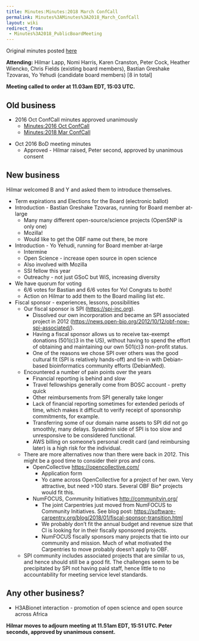 ```yaml
---
title: Minutes:Minutes:2018 March ConfCall
permalink: Minutes%3AMinutes%3A2018_March_ConfCall
layout: wiki
redirect_from:
 - Minutes%3A2018_PublicBoardMeeting
---
```


Original minutes posted
[here](https://docs.google.com/document/d/1UA1jW1_JtsvKBkGn-I_bBFuSTY4NExb2eqTOn59g82o/edit?usp=sharing)

**Attending:** Hilmar Lapp, Nomi Harris, Karen Cranston, Peter Cock,
Heather Wiencko, Chris Fields (existing board members), Bastian Greshake
Tzovaras, Yo Yehudi (candidate board members) \[8 in total\]

**Meeting called to order at 11.03am EDT, 15:03 UTC.**

## Old business

- 2016 Oct ConfCall minutes approved unanimously
  - [Minutes:2016 Oct ConfCall](Minutes:2016_Oct_ConfCall "wikilink")
  - [Minutes:2018 Mar ConfCall](Minutes:2018_Mar_ConfCall "wikilink")

<!-- -->

- Oct 2016 BoD meeting minutes
  - Approved - Hilmar raised, Peter second, approved by unanimous
    consent

## New business

Hilmar welcomed B and Y and asked them to introduce themselves.

- Term expirations and Elections for the Board (electronic ballot)
- Introduction - Bastian Greshake Tzovaras, running for Board member
  at-large
  - Many many different open-source/science projects (OpenSNP is only
    one)
  - Mozilla!
  - Would like to get the OBF name out there, be more
- Introduction - Yo Yehudi, running for Board member at-large
  - Intermine
  - Open Science - increase open source in open science
  - Also involved with Mozilla
  - SSI fellow this year
  - Outreachy - not just GSoC but WiS, increasing diversity
- We have quorum for voting
  - 6/6 votes for Bastian and 6/6 votes for Yo! Congrats to both!
  - Action on Hilmar to add them to the Board mailing list etc.
- Fiscal sponsor - experiences, lessons, possibilities
  - Our fiscal sponsor is SPI (https://spi-inc.org).
    - Dissolved our own incorporation and became an SPI associated
      project in 2012
      (https://news.open-bio.org/2012/10/12/obf-now-spi-associated/).
    - Having a fiscal sponsor allows us to receive tax-exempt donations
      (501(c)3 in the US), without having to spend the effort of
      obtaining and maintaining our own 501(c)3 non-profit status.
    - One of the reasons we chose SPI over others was the good cultural
      fit (SPI is relatively hands-off) and tie-in with Debian-based
      bioinformatics community efforts (DebianMed).
  - Encountered a number of pain points over the years
    - Financial reporting is behind and slow
    - Travel fellowships generally come from BOSC account - pretty quick
    - Other reimbursements from SPI generally take longer
    - Lack of financial reporting sometimes for extended periods of
      time, which makes it difficult to verify receipt of sponsorship
      commitments, for example.
    - Transferring some of our domain name assets to SPI did not go
      smoothly, many delays. Sysadmin side of SPI is too slow and
      unresponsive to be considered functional.
    - AWS billing on someone’s personal credit card (and reimbursing
      later) is a high risk for the individual.
  - There are more alternatives now than there were back in 2012. This
    might be a good time to consider their pros and cons.
    - OpenCollective <https://opencollective.com/>
      - Application form
      - Yo came across OpenCollective for a project of her own. Very
        attractive, but need \>100 stars. Several OBF Bio\* projects
        would fit this.
    - NumFOCUS, Community Initiatives <http://communityin.org/>
      - The joint Carpentries just moved from NumFOCUS to Community
        Initiatives. See blog post:
        <https://software-carpentry.org/blog/2018/01/fiscal-sponsor-transition.html>
      - We probably don’t fit the annual budget and revenue size that CI
        is looking for in their fiscally sponsored projects.
      - NumFOCUS fiscally sponsors many projects that tie into our
        community and mission. Much of what motivated the Carpentries to
        move probably doesn’t apply to OBF.
  - SPI community includes associated projects that are similar to us,
    and hence should still be a good fit. The challenges seem to be
    precipitated by SPI not having paid staff, hence little to no
    accountability for meeting service level standards.

## Any other business?

- H3ABionet interaction - promotion of open science and open source
  across Africa

**Hilmar moves to adjourn meeting at 11.51am EDT, 15:51 UTC. Peter
seconds, approved by unanimous consent.**
